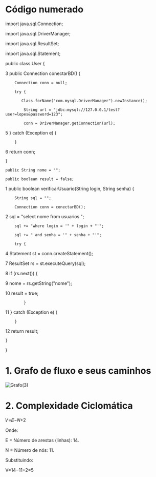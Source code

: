 # Código numerado


import java.sql.Connection;

import java.sql.DriverManager;

import java.sql.ResultSet;

import java.sql.Statement;

public class User {

3   public Connection conectarBD() {
       
        Connection conn = null;
        
        try {
           
           Class.forName("com.mysql.DriverManager").newInstance();
           
            String url = "jdbc:mysql://127.0.0.1/test?user=lopes&password=123";
            
            conn = DriverManager.getConnection(url);
            
5       } catch (Exception e) {

        }
        
6        return conn;

    }

    public String nome = "";
    
    public boolean result = false;

 1   public boolean verificarUsuario(String login, String senha) {
 
        String sql = "";
        
        Connection conn = conectarBD();
        
 2      sql = "select nome from usuarios ";
 
        sql += "where login = '" + login + "'";
        
        sql += " and senha = '" + senha + "'";
        
        try {
        
 4          Statement st = conn.createStatement();
 
 7           ResultSet rs = st.executeQuery(sql);
 
 8          if (rs.next()) {
 
 9             nome = rs.getString("nome");
 
 10            result = true;
 
            }
            
 11       } catch (Exception e) {
 
        }
        
 12     return result;
 
    }
    
}



# 1. Grafo de fluxo e seus caminhos

![Grafo(3)](https://github.com/user-attachments/assets/247b0e3a-37a1-4cef-9937-f1a372eadfb3)


# 2. Complexidade Ciclomática

𝑉=𝐸−𝑁+2

Onde:

E = Número de arestas (linhas): 14.

N = Número de nós: 11.

Substituindo:


V=14−11+2=5


